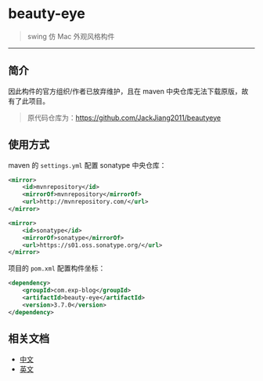 # beauty-eye

> swing 仿 Mac 外观风格构件

------

## 简介

因此构件的官方组织/作者已放弃维护，且在 maven 中央仓库无法下载原版，故有了此项目。

> 原代码仓库为：https://github.com/JackJiang2011/beautyeye

## 使用方式

maven 的 `settings.yml` 配置 sonatype 中央仓库：

```xml
<mirror>
    <id>mvnrepository</id>
    <mirrorOf>mvnrepository</mirrorOf>
    <url>http://mvnrepository.com/</url>
</mirror>

<mirror>
    <id>sonatype</id>
    <mirrorOf>sonatype</mirrorOf>
    <url>https://s01.oss.sonatype.org/</url>
</mirror>
```

项目的 `pom.xml` 配置构件坐标：

```xml
<dependency>
    <groupId>com.exp-blog</groupId>
    <artifactId>beauty-eye</artifactId>
    <version>3.7.0</version>
</dependency>
```


## 相关文档

- [中文](./SOP_ch.md)
- [英文](./SOP_en.md)


